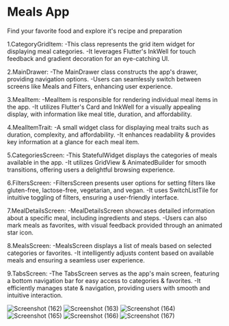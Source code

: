# Meals App

Find your favorite food and explore it's recipe and preparation

1.CategoryGridItem:
-This class represents the grid item widget for displaying meal categories.
-It leverages Flutter's InkWell for touch feedback and gradient decoration for an eye-catching UI.

2.MainDrawer:
-The MainDrawer class constructs the app's drawer, providing navigation options.
-Users can seamlessly switch between screens like Meals and Filters, enhancing user experience.

3.MealItem:
-MealItem is responsible for rendering individual meal items in the app.
-It utilizes Flutter's Card and InkWell for a visually appealing display, with information like meal title, duration, and affordability.

4.MealItemTrait:
-A small widget class for displaying meal traits such as duration, complexity, and affordability.
-It enhances readability & provides key information at a glance for each meal item.

5.CategoriesScreen:
-This StatefulWidget displays the categories of meals available in the app.
-It utilizes GridView & AnimatedBuilder for smooth transitions, offering users a delightful browsing experience.

6.FiltersScreen:
-FiltersScreen presents user options for setting filters like gluten-free, lactose-free, vegetarian, and vegan.
-It uses SwitchListTile for intuitive toggling of filters, ensuring a user-friendly interface.

7.MealDetailsScreen:
-MealDetailsScreen showcases detailed information about a specific meal, including ingredients and steps.
-Users can also mark meals as favorites, with visual feedback provided through an animated star icon.

8.MealsScreen:
-MealsScreen displays a list of meals based on selected categories or favorites.
-It intelligently adjusts content based on available meals and ensuring a seamless user experience.

9.TabsScreen:
-The TabsScreen serves as the app's main screen, featuring a bottom navigation bar for easy access to categories & favorites.
-It efficiently manages state & navigation, providing users with smooth and intuitive interaction.

![Screenshot (162)](https://github.com/Mdsadiq03/Flutter-Projects/assets/95992586/cb1f6687-bf2e-48df-b958-535fd37f9fcd)
![Screenshot (163)](https://github.com/Mdsadiq03/Flutter-Projects/assets/95992586/21ea6560-4936-4fa6-8968-1060e564104f)
![Screenshot (164)](https://github.com/Mdsadiq03/Flutter-Projects/assets/95992586/b9d2676d-ed15-4ac4-b95b-c61dc8400852)
![Screenshot (165)](https://github.com/Mdsadiq03/Flutter-Projects/assets/95992586/8a160e07-8abb-4a68-b430-993b6ab1df87)
![Screenshot (166)](https://github.com/Mdsadiq03/Flutter-Projects/assets/95992586/5ee7d1e8-d404-46ed-b2e6-2c3760ae5f50)
![Screenshot (167)](https://github.com/Mdsadiq03/Flutter-Projects/assets/95992586/038a21d9-e45f-4b6b-9f3b-49a3cf3dd7c0)


